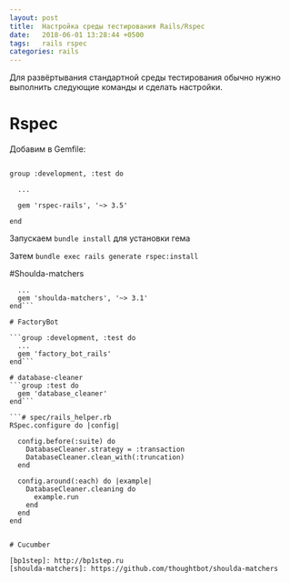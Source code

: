```yaml
---
layout: post
title:  Настройка среды тестирования Rails/Rspec
date:   2018-06-01 13:28:44 +0500
tags:   rails rspec
categories: rails
---
```


Для развёртывания стандартной среды тестирования обычно нужно выполнить следующие команды и сделать настройки. 

# Rspec

Добавим в Gemfile:

````

group :development, :test do

  ...

  gem 'rspec-rails', '~> 3.5'

end

````

Запускаем ``bundle install`` для установки гема

Затем ```bundle exec rails generate rspec:install```

#Shoulda-matchers

```group :development, :test do
  ...
  gem 'shoulda-matchers', '~> 3.1'
end```

# FactoryBot

```group :development, :test do
  ...
  gem 'factory_bot_rails'
end```

# database-cleaner
```group :test do
  gem 'database_cleaner'
end```

```# spec/rails_helper.rb
RSpec.configure do |config|

  config.before(:suite) do
    DatabaseCleaner.strategy = :transaction
    DatabaseCleaner.clean_with(:truncation)
  end

  config.around(:each) do |example|
    DatabaseCleaner.cleaning do
      example.run
    end
  end
end


# Cucumber

[bp1step]: http://bp1step.ru
[shoulda-matchers]: https://github.com/thoughtbot/shoulda-matchers

